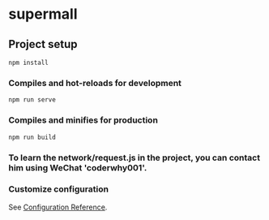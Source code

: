 # supermall

## Project setup
```
npm install
```

### Compiles and hot-reloads for development
```
npm run serve
```

### Compiles and minifies for production
```
npm run build
```

### To learn the network/request.js in the project, you can contact him using WeChat 'coderwhy001'.

### Customize configuration
See [Configuration Reference](https://cli.vuejs.org/config/).
